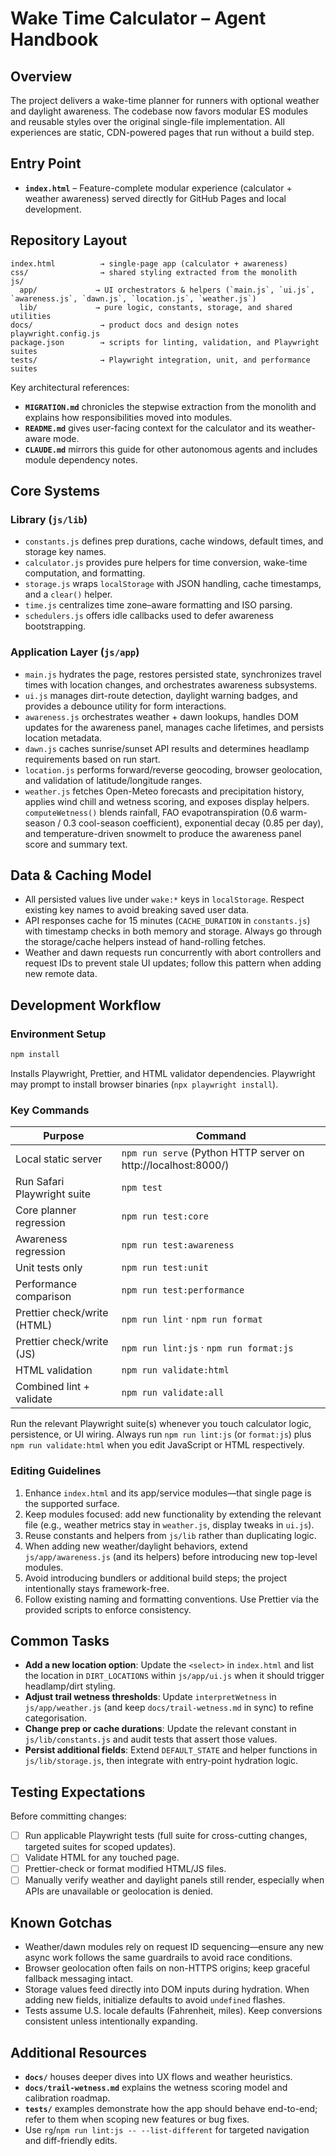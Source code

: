# Wake Time Calculator – Agent Handbook

## Overview
The project delivers a wake-time planner for runners with optional weather and daylight awareness. The codebase now favors modular ES modules and reusable styles over the original single-file implementation. All experiences are static, CDN-powered pages that run without a build step.

## Entry Point
- **`index.html`** – Feature-complete modular experience (calculator + weather awareness) served directly for GitHub Pages and local development.

## Repository Layout
```
index.html          → single-page app (calculator + awareness)
css/                → shared styling extracted from the monolith
js/
  app/             → UI orchestrators & helpers (`main.js`, `ui.js`, `awareness.js`, `dawn.js`, `location.js`, `weather.js`)
  lib/             → pure logic, constants, storage, and shared utilities
docs/               → product docs and design notes
playwright.config.js
package.json        → scripts for linting, validation, and Playwright suites
tests/              → Playwright integration, unit, and performance suites
```

Key architectural references:
- **`MIGRATION.md`** chronicles the stepwise extraction from the monolith and explains how responsibilities moved into modules.
- **`README.md`** gives user-facing context for the calculator and its weather-aware mode.
- **`CLAUDE.md`** mirrors this guide for other autonomous agents and includes module dependency notes.

## Core Systems
### Library (`js/lib`)
- `constants.js` defines prep durations, cache windows, default times, and storage key names.
- `calculator.js` provides pure helpers for time conversion, wake-time computation, and formatting.
- `storage.js` wraps `localStorage` with JSON handling, cache timestamps, and a `clear()` helper.
- `time.js` centralizes time zone–aware formatting and ISO parsing.
- `schedulers.js` offers idle callbacks used to defer awareness bootstrapping.

### Application Layer (`js/app`)
- `main.js` hydrates the page, restores persisted state, synchronizes travel times with location changes, and orchestrates awareness subsystems.
- `ui.js` manages dirt-route detection, daylight warning badges, and provides a debounce utility for form interactions.
- `awareness.js` orchestrates weather + dawn lookups, handles DOM updates for the awareness panel, manages cache lifetimes, and persists location metadata.
- `dawn.js` caches sunrise/sunset API results and determines headlamp requirements based on run start.
- `location.js` performs forward/reverse geocoding, browser geolocation, and validation of latitude/longitude ranges.
- `weather.js` fetches Open-Meteo forecasts and precipitation history, applies wind chill and wetness scoring, and exposes display helpers. `computeWetness()` blends rainfall, FAO evapotranspiration (0.6 warm-season / 0.3 cool-season coefficient), exponential decay (0.85 per day), and temperature-driven snowmelt to produce the awareness panel score and summary text.

## Data & Caching Model
- All persisted values live under `wake:*` keys in `localStorage`. Respect existing key names to avoid breaking saved user data.
- API responses cache for 15 minutes (`CACHE_DURATION` in `constants.js`) with timestamp checks in both memory and storage. Always go through the storage/cache helpers instead of hand-rolling fetches.
- Weather and dawn requests run concurrently with abort controllers and request IDs to prevent stale UI updates; follow this pattern when adding new remote data.

## Development Workflow
### Environment Setup
```bash
npm install
```
Installs Playwright, Prettier, and HTML validator dependencies. Playwright may prompt to install browser binaries (`npx playwright install`).

### Key Commands
| Purpose | Command |
| --- | --- |
| Local static server | `npm run serve` (Python HTTP server on http://localhost:8000/) |
| Run Safari Playwright suite | `npm test` |
| Core planner regression | `npm run test:core` |
| Awareness regression | `npm run test:awareness` |
| Unit tests only | `npm run test:unit` |
| Performance comparison | `npm run test:performance` |
| Prettier check/write (HTML) | `npm run lint` · `npm run format` |
| Prettier check/write (JS) | `npm run lint:js` · `npm run format:js` |
| HTML validation | `npm run validate:html` |
| Combined lint + validate | `npm run validate:all` |

Run the relevant Playwright suite(s) whenever you touch calculator logic, persistence, or UI wiring. Always run `npm run lint:js` (or `format:js`) plus `npm run validate:html` when you edit JavaScript or HTML respectively.

### Editing Guidelines
1. Enhance `index.html` and its app/service modules—that single page is the supported surface.
2. Keep modules focused: add new functionality by extending the relevant file (e.g., weather metrics stay in `weather.js`, display tweaks in `ui.js`).
3. Reuse constants and helpers from `js/lib` rather than duplicating logic.
4. When adding new weather/daylight behaviors, extend `js/app/awareness.js` (and its helpers) before introducing new top-level modules.
5. Avoid introducing bundlers or additional build steps; the project intentionally stays framework-free.
6. Follow existing naming and formatting conventions. Use Prettier via the provided scripts to enforce consistency.

## Common Tasks
- **Add a new location option**: Update the `<select>` in `index.html` and list the location in `DIRT_LOCATIONS` within `js/app/ui.js` when it should trigger headlamp/dirt styling.
- **Adjust trail wetness thresholds**: Update `interpretWetness` in `js/app/weather.js` (and keep `docs/trail-wetness.md` in sync) to refine categorisation.
- **Change prep or cache durations**: Update the relevant constant in `js/lib/constants.js` and audit tests that assert those values.
- **Persist additional fields**: Extend `DEFAULT_STATE` and helper functions in `js/lib/storage.js`, then integrate with entry-point hydration logic.

## Testing Expectations
Before committing changes:
- [ ] Run applicable Playwright tests (full suite for cross-cutting changes, targeted suites for scoped updates).
- [ ] Validate HTML for any touched page.
- [ ] Prettier-check or format modified HTML/JS files.
- [ ] Manually verify weather and daylight panels still render, especially when APIs are unavailable or geolocation is denied.

## Known Gotchas
- Weather/dawn modules rely on request ID sequencing—ensure any new async work follows the same guardrails to avoid race conditions.
- Browser geolocation often fails on non-HTTPS origins; keep graceful fallback messaging intact.
- Storage values feed directly into DOM inputs during hydration. When adding new fields, initialize defaults to avoid `undefined` flashes.
- Tests assume U.S. locale defaults (Fahrenheit, miles). Keep conversions consistent unless intentionally expanding.

## Additional Resources
- **`docs/`** houses deeper dives into UX flows and weather heuristics.
- **`docs/trail-wetness.md`** explains the wetness scoring model and calibration roadmap.
- **`tests/`** examples demonstrate how the app should behave end-to-end; refer to them when scoping new features or bug fixes.
- Use `rg`/`npm run lint:js -- --list-different` for targeted navigation and diff-friendly edits.
